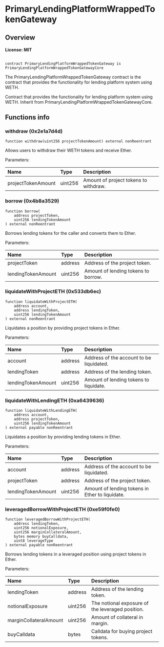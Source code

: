 # PrimaryLendingPlatformWrappedTokenGateway

## Overview

#### License: MIT

## 

```solidity
contract PrimaryLendingPlatformWrappedTokenGateway is PrimaryLendingPlatformWrappedTokenGatewayCore
```

The PrimaryLendingPlatformWrappedTokenGateway contract is the contract that provides the functionality for lending platform system using WETH.

Contract that provides the functionality for lending platform system using WETH. Inherit from PrimaryLendingPlatformWrappedTokenGatewayCore.
## Functions info

### withdraw (0x2e1a7d4d)

```solidity
function withdraw(uint256 projectTokenAmount) external nonReentrant
```

Allows users to withdraw their WETH tokens and receive Ether.


Parameters:

| Name               | Type    | Description                           |
| :----------------- | :------ | :------------------------------------ |
| projectTokenAmount | uint256 | Amount of project tokens to withdraw. |

### borrow (0x4b8a3529)

```solidity
function borrow(
    address projectToken,
    uint256 lendingTokenAmount
) external nonReentrant
```

Borrows lending tokens for the caller and converts them to Ether.


Parameters:

| Name               | Type    | Description                         |
| :----------------- | :------ | :---------------------------------- |
| projectToken       | address | Address of the project token.       |
| lendingTokenAmount | uint256 | Amount of lending tokens to borrow. |

### liquidateWithProjectETH (0x533db6ec)

```solidity
function liquidateWithProjectETH(
    address account,
    address lendingToken,
    uint256 lendingTokenAmount
) external nonReentrant
```

Liquidates a position by providing project tokens in Ether.


Parameters:

| Name               | Type    | Description                                |
| :----------------- | :------ | :----------------------------------------- |
| account            | address | Address of the account to be liquidated.   |
| lendingToken       | address | Address of the lending token.              |
| lendingTokenAmount | uint256 | Amount of lending tokens to liquidate.     |

### liquidateWithLendingETH (0xa6439636)

```solidity
function liquidateWithLendingETH(
    address account,
    address projectToken,
    uint256 lendingTokenAmount
) external payable nonReentrant
```

Liquidates a position by providing lending tokens in Ether.


Parameters:

| Name               | Type    | Description                                     |
| :----------------- | :------ | :---------------------------------------------- |
| account            | address | Address of the account to be liquidated.        |
| projectToken       | address | Address of the project token.                   |
| lendingTokenAmount | uint256 | Amount of lending tokens in Ether to liquidate. |

### leveragedBorrowWithProjectETH (0xe59f0fe0)

```solidity
function leveragedBorrowWithProjectETH(
    address lendingToken,
    uint256 notionalExposure,
    uint256 marginCollateralAmount,
    bytes memory buyCalldata,
    uint8 leverageType
) external payable nonReentrant
```

Borrows lending tokens in a leveraged position using project tokens in Ether.


Parameters:

| Name                   | Type    | Description                                        |
| :--------------------- | :------ | :------------------------------------------------- |
| lendingToken           | address | Address of the lending token.                      |
| notionalExposure       | uint256 | The notional exposure of the leveraged position.   |
| marginCollateralAmount | uint256 | Amount of collateral in margin.                    |
| buyCalldata            | bytes   | Calldata for buying project tokens.                |

